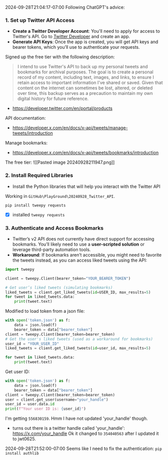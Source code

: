 2024-09-28T21:04:17-07:00
Following ChatGPT's advice:
### 1. **Set up Twitter API Access**

- **Create a Twitter Developer Account**: You'll need to apply for access to Twitter's API. Go to [Twitter Developer](https://developer.twitter.com/en/apps) and create an app.
- **Generate API Keys**: Once the app is created, you will get API keys and bearer tokens, which you’ll use to authenticate your requests.

Signed up the free tier with the following description:

>I intend to use Twitter's API to back up my personal tweets and bookmarks for archival purposes. The goal is to create a personal record of my content, including text, images, and links, to ensure I retain access to important information I've shared or saved. Given that content on the internet can sometimes be lost, altered, or deleted over time, this backup serves as a precaution to maintain my own digital history for future reference.

- https://developer.twitter.com/en/portal/products

API documentation:
- https://developer.x.com/en/docs/x-api/tweets/manage-tweets/introduction

Manage bookmarks:
- https://developer.x.com/en/docs/x-api/tweets/bookmarks/introduction

The free tier:
![[Pasted image 20240928211947.png]]

### 2. **Install Required Libraries**

- Install the Python libraries that will help you interact with the Twitter API

Working in `GitHub\PlayGround\20240928_Twitter_API`.

```
pip install tweepy requests

```
- [x] installed `tweepy requests`

### 3. **Authenticate and Access Bookmarks**

- Twitter’s v2 API does not currently have direct support for accessing bookmarks. You’ll likely need to use a **user-scripted solution** or leverage third-party automation tools.
- **Workaround**: If bookmarks aren’t accessible, you might need to favorite the tweets instead, as you can access liked tweets using the API:

```python
import tweepy

client = tweepy.Client(bearer_token="YOUR_BEARER_TOKEN")

# Get user’s liked tweets (simulating bookmarks)
liked_tweets = client.get_liked_tweets(id=USER_ID, max_results=5)
for tweet in liked_tweets.data:
    print(tweet.text)

```

Modified to load token from a json file:
```python
with open('token.json') as f:
    data = json.load(f)
    bearer_token = data["bearer_token"]
client = tweepy.Client(bearer_token=bearer_token)
# Get the user's liked tweets (used as a workaround for bookmarks)
user_id = "YOUR_USER_ID"
liked_tweets = client.get_liked_tweets(id=user_id, max_results=5)

for tweet in liked_tweets.data:
    print(tweet.text)
```

Get user ID:
```python
with open('token.json') as f:
    data = json.load(f)
    bearer_token = data["bearer_token"]
client = tweepy.Client(bearer_token=bearer_token)
user = client.get_user(username="your_handle")
user_id = user.data.id
print(f"Your user ID is: {user_id}")
```

I'm getting `556830159`. Hmm I have not updated 'your_handle' though.
- turns out there is a twitter handle called 'your_handle': https://x.com/your_handle
Ok it changed to `354040563` after I updated it to jwt0625.

2024-09-28T21:52:00-07:00
Seems like I need to fix the authentication:
`pip install authlib`

